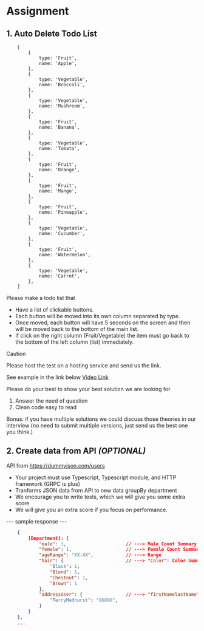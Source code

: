 # Assignment

## 1. Auto Delete Todo List

```
    [
        {
            type: 'Fruit',
            name: 'Apple',
        },
        {
            type: 'Vegetable',
            name: 'Broccoli',
        },
        {
            type: 'Vegetable',
            name: 'Mushroom',
        },
        {
            type: 'Fruit',
            name: 'Banana',
        },
        {
            type: 'Vegetable',
            name: 'Tomato',
        },
        {
            type: 'Fruit',
            name: 'Orange',
        },
        {
            type: 'Fruit',
            name: 'Mango',
        },
        {
            type: 'Fruit',
            name: 'Pineapple',
        },
        {
            type: 'Vegetable',
            name: 'Cucumber',
        },
        {
            type: 'Fruit',
            name: 'Watermelon',
        },
        {
            type: 'Vegetable',
            name: 'Carrot',
        },
    ]
```

Please make a todo list that

- Have a list of clickable buttons.
- Each button will be moved into its own column separated by type.
- Once moved, each button will have 5 seconds on the screen and then will be moved back to the bottom of the main list.
- If click on the right column (Fruit/Vegetable) the item must go back to the bottom of the left column (list) immediately.

> [!CAUTION]
> Please host the test on a hosting service and send us the link.

See example in the link below
[Video Link](https://drive.google.com/file/d/170AYx0lOXs4DLyZiPGGIgmQpFhwTKNih/view?usp=sharing)

Please do your best to show your best solution
we are looking for

1. Answer the need of question
2. Clean code easy to read

Bonus: if you have multiple solutions we could discuss those theories in our interview (no need to submit multiple versions, just send us the best one you think.)

## 2. Create data from API _(OPTIONAL)_

API from <https://dummyjson.com/users>

- Your project must use Typescript, Typescript module, and HTTP framework (GRPC is plus)
- Tranforms JSON data from API to new data groupBy department
- We encourage you to write tests, which we will give you some extra score
- We will give you an extra score if you focus on performance.

--- sample response ---

```json
    {
        [Department]: {
            "male": 1,                      // ---> Male Count Summary
            "female": 1,                    // ---> Female Count Summary
            "ageRange": "XX-XX",            // ---> Range
            "hair": {                       // ---> "Color": Color Summary
                "Black": 1,
                "Blond": 1,
                "Chestnut": 1,
                "Brown": 1
            },
            "addressUser": {                // ---> "firstNamelastName": postalCode
                "TerryMedhurst": "XXXXX",
            }
        }
    },
    ...
```
